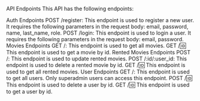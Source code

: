 API Endpoints
This API has the following endpoints:

Auth Endpoints
POST /register: This endpoint is used to register a new user. It requires the following parameters in the request body: email, password, name, last_name, role.
POST /login: This endpoint is used to login a user. It requires the following parameters in the request body: email, password.
Movies Endpoints
GET /: This endpoint is used to get all movies.
GET /:id: This endpoint is used to get a movie by id.
Rented Movies Endpoints
POST /: This endpoint is used to update rented movies.
POST /:id/:user_id: This endpoint is used to delete a rented movie by id.
GET /:id: This endpoint is used to get all rented movies.
User Endpoints
GET /: This endpoint is used to get all users. Only superadmin users can access this endpoint.
POST /:id: This endpoint is used to delete a user by id.
GET /:id: This endpoint is used to get a user by id.
